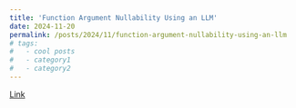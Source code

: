 ```yaml
---
title: 'Function Argument Nullability Using an LLM'
date: 2024-11-20
permalink: /posts/2024/11/function-argument-nullability-using-an-llm
# tags:
#   - cool posts
#   - category1
#   - category2
---
```


[Link](https://galois.com/blog/2024/11/function-argument-nullability-using-an-llm/)